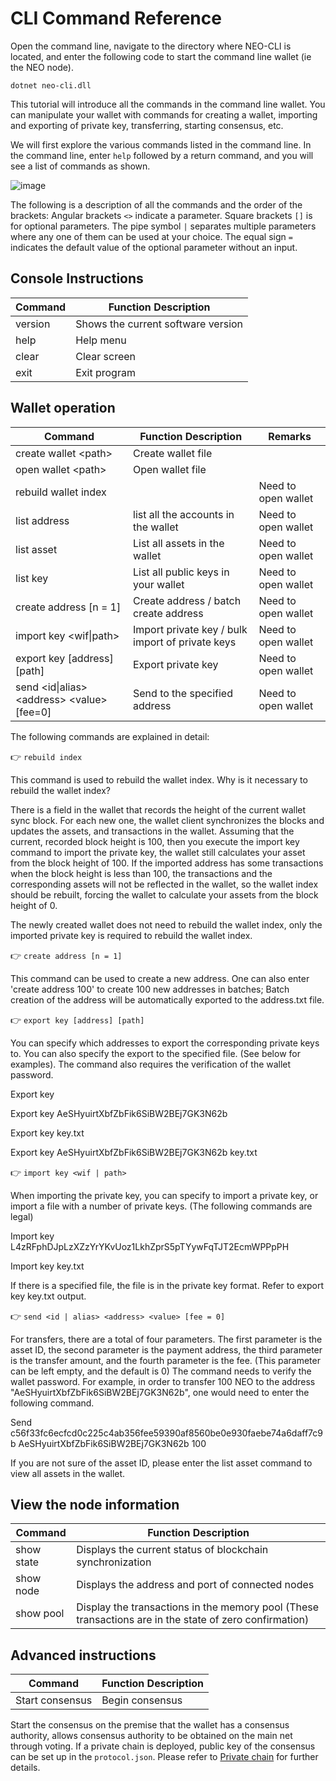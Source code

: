 # CLI Command Reference

Open the command line, navigate to the directory where NEO-CLI is located, and enter the following code to start the command line wallet (ie the NEO node).

`dotnet neo-cli.dll`

This tutorial will introduce all the commands in the command line wallet. You can manipulate your wallet with commands for creating a wallet, importing and exporting of private key, transferring, starting consensus, etc.

We will first explore the various commands listed in the command line. In the command line, enter `help` followed by a return command, and you will see a list of commands as shown.

![image](../../../assets/cli_2.png)

The following is a description of all the commands and the order of the brackets:
Angular brackets `<>` indicate a parameter.
Square brackets `[]` is for optional parameters.
The pipe symbol `|` separates multiple parameters where any one of them can be used at your choice.
The equal sign `=` indicates the default value of the optional parameter without an input.

## Console Instructions

| Command      | Function Description      |
| ------- | --------- |
| version | Shows the current software version |
| help    | Help menu      |
| clear   | Clear screen      |
| exit    | Exit program      |

## Wallet operation

Command | Function Description | Remarks |
| ---------------------------------------- | -------------------------------- | ------ |
| create wallet \<path> | Create wallet file |
| open wallet \<path> | Open wallet file |
| rebuild wallet index | | Need to open wallet |
| list address | list all the accounts in the wallet | Need to open wallet |
| list asset | List all assets in the wallet | Need to open wallet |
| list key | List all public keys in your wallet | Need to open wallet |
| create address [n = 1] | Create address / batch create address | Need to open wallet |
| import key \<wif\|path> | Import private key / bulk import of private keys | Need to open wallet |
| export key \[address] [path] | Export private key | Need to open wallet |
| send \<id\|alias> \<address> \<value> [fee=0]| Send to the specified address |Need to open wallet |

The following commands are explained in detail:

👉 `rebuild index`

This command is used to rebuild the wallet index.
Why is it necessary to rebuild the wallet index?

There is a field in the wallet that records the height of the current wallet sync block. For each new one, the wallet client synchronizes the blocks and updates the assets, and transactions in the wallet. Assuming that the current, recorded block height is 100, then you execute the import key command to import the private key, the wallet still calculates your asset from the block height of 100. If the imported address has some transactions when the block height is less than 100, the transactions and the corresponding assets will not be reflected in the wallet, so the wallet index should be rebuilt, forcing the wallet to calculate your assets from the block height of 0.

The newly created wallet does not need to rebuild the wallet index, only the imported private key is required to rebuild the wallet index.

👉 `create address [n = 1]`

This command can be used to create a new address. One can also enter 'create address 100' to create 100 new addresses in batches; Batch creation of the address will be automatically exported to the address.txt file.

👉 `export key [address] [path]`

You can specify which addresses to export the corresponding private keys to. You can also specify the export to the specified file. (See below for examples). The command also requires the verification of the wallet password.

Export key

Export key AeSHyuirtXbfZbFik6SiBW2BEj7GK3N62b

Export key key.txt

Export key AeSHyuirtXbfZbFik6SiBW2BEj7GK3N62b key.txt

👉 `import key <wif | path>`

When importing the private key, you can specify to import a private key, or import a file with a number of private keys. (The following commands are legal)

Import key L4zRFphDJpLzXZzYrYKvUoz1LkhZprS5pTYywFqTJT2EcmWPPpPH

Import key key.txt

If there is a specified file, the file is in the private key format. Refer to export key key.txt output.

👉 `send <id | alias> <address> <value> [fee = 0]`

For transfers, there are a total of four parameters. The first parameter is the asset ID, the second parameter is the payment address, the third parameter is the transfer amount, and the fourth parameter is the fee. (This parameter can be left empty, and the default is 0) The command needs to verify the wallet password. For example, in order to transfer 100 NEO to the address "AeSHyuirtXbfZbFik6SiBW2BEj7GK3N62b", one would need to enter the following command.

Send c56f33fc6ecfcd0c225c4ab356fee59390af8560be0e930faebe74a6daff7c9b AeSHyuirtXbfZbFik6SiBW2BEj7GK3N62b 100

If you are not sure of the asset ID, please enter the list asset command to view all assets in the wallet.

## View the node information

Command | Function Description |
| ---------- | ----------------------- |
show state | Displays the current status of blockchain synchronization
show node | Displays the address and port of connected nodes |
show pool | Display the transactions in the memory pool (These transactions are in the state of zero confirmation)
## Advanced instructions

Command | Function Description |
| --------------- | ---- |
Start consensus | Begin consensus
Start the consensus on the premise that the wallet has a consensus authority, allows consensus authority to be obtained on the main net through voting. If a private chain is deployed, public key of the consensus can be set up in the `protocol.json`. Please refer to [Private chain](../../network/private-chain.md) for further details.
